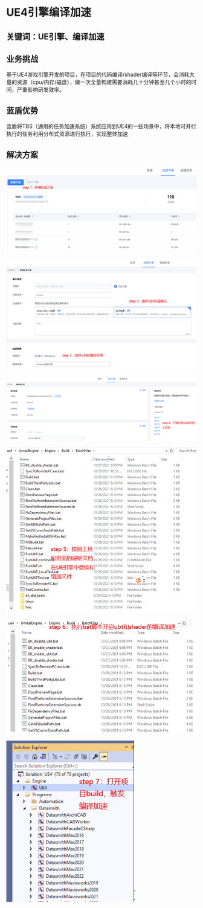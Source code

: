 # UE4引擎编译加速


## 关键词：UE引擎、编译加速

## 业务挑战

基于UE4游戏引擎开发的项目，在项目的代码编译/shader编译等环节，会消耗大量的资源（cpu/内存/磁盘），做一次全量构建需要消耗几十分钟甚至几个小时的时间，严重影响研发效率。

## 蓝盾优势

蓝盾将TBS（通用的任务加速系统）系统应用到UE4的一些场景中，将本地可并行执行的任务利用分布式资源进行执行，实现整体加速


## 解决方案


![&#x56FE;1](../../../assets/scene-UE4-compilation-acceleration-a.png)


![&#x56FE;1](../../../assets/scene-UE4-compilation-acceleration-b.png)


![&#x56FE;1](../../../assets/scene-UE4-compilation-acceleration-c.png)


![&#x56FE;1](../../../assets/scene-UE4-compilation-acceleration-d.png)


![&#x56FE;1](../../../assets/scene-UE4-compilation-acceleration-e.png)


![&#x56FE;1](../../../assets/scene-UE4-compilation-acceleration-f.png)